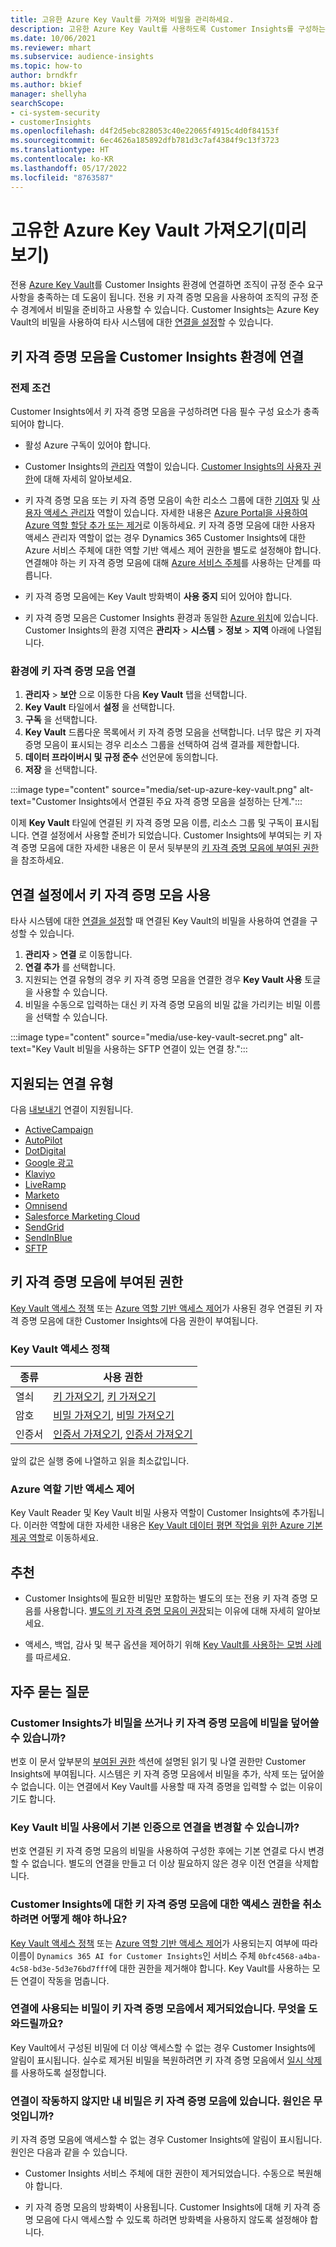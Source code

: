 ```yaml
---
title: 고유한 Azure Key Vault를 가져와 비밀을 관리하세요.
description: 고유한 Azure Key Vault를 사용하도록 Customer Insights를 구성하는 방법을 알아보세요.
ms.date: 10/06/2021
ms.reviewer: mhart
ms.subservice: audience-insights
ms.topic: how-to
author: brndkfr
ms.author: bkief
manager: shellyha
searchScope:
- ci-system-security
- customerInsights
ms.openlocfilehash: d4f2d5ebc828053c40e22065f4915c4d0f84153f
ms.sourcegitcommit: 6ec4626a185892dfb781d3c7af4384f9c13f3723
ms.translationtype: HT
ms.contentlocale: ko-KR
ms.lasthandoff: 05/17/2022
ms.locfileid: "8763587"
---
```

# <a name="bring-your-own-azure-key-vault-preview"></a>고유한 Azure Key Vault 가져오기(미리 보기)

전용 [Azure Key Vault](/azure/key-vault/general/basic-concepts)를 Customer Insights 환경에 연결하면 조직이 규정 준수 요구 사항을 충족하는 데 도움이 됩니다.
전용 키 자격 증명 모음을 사용하여 조직의 규정 준수 경계에서 비밀을 준비하고 사용할 수 있습니다. Customer Insights는 Azure Key Vault의 비밀을 사용하여 타사 시스템에 대한 [연결을 설정](connections.md)할 수 있습니다.

## <a name="link-the-key-vault-to-the-customer-insights-environment"></a>키 자격 증명 모음을 Customer Insights 환경에 연결

### <a name="prerequisites"></a>전제 조건

Customer Insights에서 키 자격 증명 모음을 구성하려면 다음 필수 구성 요소가 충족되어야 합니다.

- 활성 Azure 구독이 있어야 합니다.

- Customer Insights의 [관리자](permissions.md#admin) 역할이 있습니다. [Customer Insights의 사용자 권한](permissions.md#assign-roles-and-permissions)에 대해 자세히 알아보세요.

- 키 자격 증명 모음 또는 키 자격 증명 모음이 속한 리소스 그룹에 대한 [기여자](/azure/role-based-access-control/built-in-roles#contributor) 및 [사용자 액세스 관리자](/azure/role-based-access-control/built-in-roles#user-access-administrator) 역할이 있습니다. 자세한 내용은 [Azure Portal을 사용하여 Azure 역할 할당 추가 또는 제거](/azure/role-based-access-control/role-assignments-portal)로 이동하세요. 키 자격 증명 모음에 대한 사용자 액세스 관리자 역할이 없는 경우 Dynamics 365 Customer Insights에 대한 Azure 서비스 주체에 대한 역할 기반 액세스 제어 권한을 별도로 설정해야 합니다. 연결해야 하는 키 자격 증명 모음에 대해 [Azure 서비스 주체](connect-service-principal.md)를 사용하는 단계를 따릅니다.

- 키 자격 증명 모음에는 Key Vault 방화벽이 **사용 중지** 되어 있어야 합니다.

- 키 자격 증명 모음은 Customer Insights 환경과 동일한 [Azure 위치](https://azure.microsoft.com/global-infrastructure/geographies/#overview)에 있습니다. Customer Insights의 환경 지역은 **관리자** > **시스템** > **정보** > **지역** 아래에 나열됩니다.

### <a name="link-a-key-vault-to-the-environment"></a>환경에 키 자격 증명 모음 연결

1. **관리자** > **보안** 으로 이동한 다음 **Key Vault** 탭을 선택합니다.
1. **Key Vault** 타일에서 **설정** 을 선택합니다.
1. **구독** 을 선택합니다.
1. **Key Vault** 드롭다운 목록에서 키 자격 증명 모음을 선택합니다. 너무 많은 키 자격 증명 모음이 표시되는 경우 리소스 그룹을 선택하여 검색 결과를 제한합니다.
1. **데이터 프라이버시 및 규정 준수** 선언문에 동의합니다.
1. **저장** 을 선택합니다.

:::image type="content" source="media/set-up-azure-key-vault.png" alt-text="Customer Insights에서 연결된 주요 자격 증명 모음을 설정하는 단계.":::

이제 **Key Vault** 타일에 연결된 키 자격 증명 모음 이름, 리소스 그룹 및 구독이 표시됩니다. 연결 설정에서 사용할 준비가 되었습니다.
Customer Insights에 부여되는 키 자격 증명 모음에 대한 자세한 내용은 이 문서 뒷부분의 [키 자격 증명 모음에 부여된 권한](#permissions-granted-on-the-key-vault)을 참조하세요.

## <a name="use-the-key-vault-in-the-connection-setup"></a>연결 설정에서 키 자격 증명 모음 사용

타사 시스템에 대한 [연결을 설정](connections.md)할 때 연결된 Key Vault의 비밀을 사용하여 연결을 구성할 수 있습니다.

1. **관리자** > **연결** 로 이동합니다.
1. **연결 추가** 를 선택합니다.
1. 지원되는 연결 유형의 경우 키 자격 증명 모음을 연결한 경우 **Key Vault 사용** 토글을 사용할 수 있습니다.
1. 비밀을 수동으로 입력하는 대신 키 자격 증명 모음의 비밀 값을 가리키는 비밀 이름을 선택할 수 있습니다.

:::image type="content" source="media/use-key-vault-secret.png" alt-text="Key Vault 비밀을 사용하는 SFTP 연결이 있는 연결 창.":::

## <a name="supported-connection-types"></a>지원되는 연결 유형

다음 [내보내기](export-destinations.md) 연결이 지원됩니다.

* [ActiveCampaign](export-active-campaign.md)
* [AutoPilot](export-autopilot.md)
* [DotDigital](export-dotdigital.md)
* [Google 광고](export-google-ads.md)
* [Klaviyo](export-klaviyo.md)
* [LiveRamp](export-liveramp.md)
* [Marketo](export-marketo.md)
* [Omnisend](export-omnisend.md)
* [Salesforce Marketing Cloud](export-salesforce.md)
* [SendGrid](export-sendgrid.md)
* [SendInBlue](export-sendinblue.md)
* [SFTP](export-sftp.md)

## <a name="permissions-granted-on-the-key-vault"></a>키 자격 증명 모음에 부여된 권한

[Key Vault 액세스 정책](/azure/key-vault/general/assign-access-policy?tabs=azure-portal) 또는 [Azure 역할 기반 액세스 제어](/azure/key-vault/general/rbac-guide?tabs=azure-cli)가 사용된 경우 연결된 키 자격 증명 모음에 대한 Customer Insights에 다음 권한이 부여됩니다.

### <a name="key-vault-access-policy"></a>Key Vault 액세스 정책

| 종류        | 사용 권한          |
| ----------- | -------------------- |
| 열쇠         | [키 가져오기](/rest/api/keyvault/keys/get-keys/get-keys), [키 가져오기](/rest/api/keyvault/keys/get-key/get-key)                                 |
| 암호      | [비밀 가져오기](/rest/api/keyvault/secrets/get-secrets/get-secrets), [비밀 가져오기](/rest/api/keyvault/secrets/get-secret/get-secret)                     |
| 인증서 | [인증서 가져오기](/rest/api/keyvault/certificates/get-certificates/get-certificates), [인증서 가져오기](/rest/api/keyvault/certificates/get-certificate/get-certificate) |

앞의 값은 실행 중에 나열하고 읽을 최소값입니다.

### <a name="azure-role-based-access-control"></a>Azure 역할 기반 액세스 제어

Key Vault Reader 및 Key Vault 비밀 사용자 역할이 Customer Insights에 추가됩니다. 이러한 역할에 대한 자세한 내용은 [Key Vault 데이터 평면 작업을 위한 Azure 기본 제공 역할](/azure/key-vault/general/rbac-guide?tabs=azure-cli)로 이동하세요.

## <a name="recommendations"></a>추천

- Customer Insights에 필요한 비밀만 포함하는 별도의 또는 전용 키 자격 증명 모음를 사용합니다. [별도의 키 자격 증명 모음이 권장](/azure/key-vault/general/best-practices#why-we-recommend-separate-key-vaults)되는 이유에 대해 자세히 알아보세요.

- 액세스, 백업, 감사 및 복구 옵션을 제어하기 위해 [Key Vault를 사용하는 모범 사례](/azure/key-vault/general/best-practices#turn-on-logging)를 따르세요.

## <a name="frequently-asked-questions"></a>자주 묻는 질문

### <a name="can-customer-insights-write-secrets-or-overwrite-secrets-into-the-key-vault"></a>Customer Insights가 비밀을 쓰거나 키 자격 증명 모음에 비밀을 덮어쓸 수 있습니까?

번호 이 문서 앞부분의 [부여된 권한](#permissions-granted-on-the-key-vault) 섹션에 설명된 읽기 및 나열 권한만 Customer Insights에 부여됩니다. 시스템은 키 자격 증명 모음에서 비밀을 추가, 삭제 또는 덮어쓸 수 없습니다. 이는 연결에서 Key Vault를 사용할 때 자격 증명을 입력할 수 없는 이유이기도 합니다.

### <a name="can-i-change-a-connection-from-using-key-vault-secrets-to-default-authentication"></a>Key Vault 비밀 사용에서 기본 인증으로 연결을 변경할 수 있습니까?

번호 연결된 키 자격 증명 모음의 비밀을 사용하여 구성한 후에는 기본 연결로 다시 변경할 수 없습니다. 별도의 연결을 만들고 더 이상 필요하지 않은 경우 이전 연결을 삭제합니다.

### <a name="how-can-i-revoke-access-to-a-key-vault-for-customer-insights"></a>Customer Insights에 대한 키 자격 증명 모음에 대한 액세스 권한을 취소하려면 어떻게 해야 하나요?

[Key Vault 액세스 정책](/azure/key-vault/general/assign-access-policy?tabs=azure-portal) 또는 [Azure 역할 기반 액세스 제어](/azure/key-vault/general/rbac-guide?tabs=azure-cli)가 사용되는지 여부에 따라 이름이 `Dynamics 365 AI for Customer Insights`인 서비스 주체 `0bfc4568-a4ba-4c58-bd3e-5d3e76bd7fff`에 대한 권한을 제거해야 합니다. Key Vault를 사용하는 모든 연결이 작동을 멈춥니다.

### <a name="a-secret-thats-used-in-a-connection-got-removed-from-the-key-vault-what-can-i-do"></a>연결에 사용되는 비밀이 키 자격 증명 모음에서 제거되었습니다. 무엇을 도와드릴까요?

Key Vault에서 구성된 비밀에 더 이상 액세스할 수 없는 경우 Customer Insights에 알림이 표시됩니다. 실수로 제거된 비밀을 복원하려면 키 자격 증명 모음에서 [일시 삭제](/azure/key-vault/general/soft-delete-overview)를 사용하도록 설정합니다.

### <a name="a-connection-doesnt-work-but-my-secret-is-in-the-key-vault-what-might-be-the-cause"></a>연결이 작동하지 않지만 내 비밀은 키 자격 증명 모음에 있습니다. 원인은 무엇입니까?

키 자격 증명 모음에 액세스할 수 없는 경우 Customer Insights에 알림이 표시됩니다. 원인은 다음과 같을 수 있습니다.

- Customer Insights 서비스 주체에 대한 권한이 제거되었습니다. 수동으로 복원해야 합니다.

- 키 자격 증명 모음의 방화벽이 사용됩니다. Customer Insights에 대해 키 자격 증명 모음에 다시 액세스할 수 있도록 하려면 방화벽을 사용하지 않도록 설정해야 합니다.
